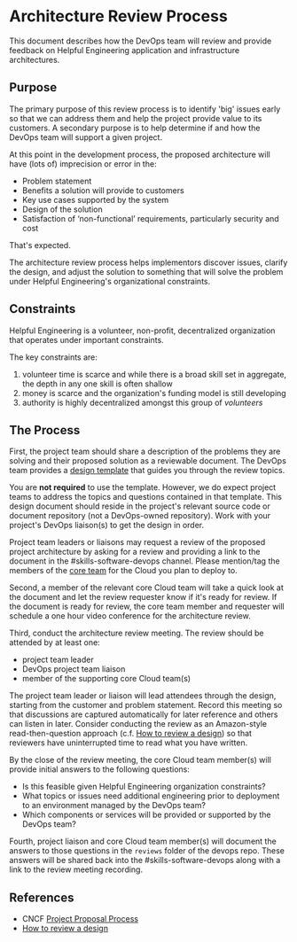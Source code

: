 # Architecture Review Process

This document describes how the DevOps team will review and provide feedback on Helpful Engineering application
and infrastructure architectures.

## Purpose

The primary purpose of this review process is to identify 'big' issues early so that we can address them and help the
project provide value to its customers.  A secondary purpose is to help determine if and how the DevOps team
will support a given project.  

At this point in the development process, the proposed architecture will have (lots of) imprecision or error in the:

* Problem statement
* Benefits a solution will provide to customers
* Key use cases supported by the system
* Design of the solution
* Satisfaction of ‘non-functional’ requirements, particularly security and cost

That's expected.

The architecture review process helps implementors discover issues, clarify the design, and adjust
the solution to something that will solve the problem under Helpful Engineering's organizational constraints.

## Constraints

Helpful Engineering is a volunteer, non-profit, decentralized organization that operates under important constraints.

The key constraints are:

1. volunteer time is scarce and while there is a broad skill set in aggregate,
the depth in any one skill is often shallow
2. money is scarce and the organization's funding model is still developing
3. authority is highly decentralized amongst this group of _volunteers_

## The Process

First, the project team should share a description of the problems they are solving and their proposed solution as
a reviewable document.  The DevOps team provides a [design template](./template.md) that guides you through the
review topics.  

You are **not required** to use the template.  However, we do expect project teams to address the topics
and questions contained in that template.   This design document should reside in the project's relevant source code or
document repository (not a DevOps-owned repository).  Work with your project's DevOps liaison(s) to get the design
in order.

Project team leaders or liaisons may request a review of the proposed project architecture by asking for a review and
providing a link to the document in the \#skills-software-devops channel.  Please mention/tag the members of the
[core team](/documentation/team/directory.md) for the Cloud you plan to deploy to.  

Second, a member of the relevant core Cloud team will take a quick look at the document and let the review requester
know if it's ready for review.  If the document is ready for review, the core team member and requester will schedule
a one hour video conference for the architecture review.     

Third, conduct the architecture review meeting.  The review should be attended by at least one:

* project team leader
* DevOps project team liaison
* member of the supporting core Cloud team(s)

The project team leader or liaison will lead attendees through the design, starting from the customer and problem
statement.  Record this meeting so that discussions are captured automatically for later reference and others can
listen in later.  Consider conducting the review as an Amazon-style read-then-question approach
(c.f. [How to review a design](https://nodramadevops.com/2019/09/how-to-review-a-design/)) so that reviewers
have uninterrupted time to read what you have written.

By the close of the review meeting, the core Cloud team member(s) will provide initial answers to the following
questions:

* Is this feasible given Helpful Engineering organization constraints?
* What topics or issues need additional engineering prior to deployment to an environment managed by the DevOps team?
* Which components or services will be provided or supported by the DevOps team?

Fourth, project liaison and core Cloud team member(s) will document the answers to those questions in the `reviews`
folder of the devops repo.  These answers will be shared back into the \#skills-software-devops along with a link
to the review meeting recording.      

## References

* CNCF [Project Proposal Process](https://github.com/cncf/toc/blob/master/process/project_proposals.adoc)
* [How to review a design](https://nodramadevops.com/2019/09/how-to-review-a-design/)
